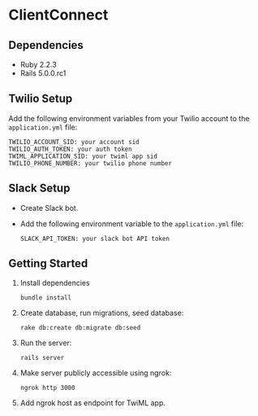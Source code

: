 # ClientConnect

## Dependencies

* Ruby 2.2.3
* Rails 5.0.0.rc1

## Twilio Setup

  Add the following environment variables from your Twilio account to the `application.yml` file:
   ```
   TWILIO_ACCOUNT_SID: your account sid
   TWILIO_AUTH_TOKEN: your auth token
   TWIML_APPLICATION_SID: your twiml app sid
   TWILIO_PHONE_NUMBER: your twilio phone number
   ```

## Slack Setup

  * Create Slack bot.
  * Add the following environment variable to the `application.yml` file:

    ```
    SLACK_API_TOKEN: your slack bot API token
    ```

## Getting Started

1. Install dependencies
   ```
   bundle install
   ```
2. Create database, run migrations, seed database:
   ```
   rake db:create db:migrate db:seed
   ```
3. Run the server:
   ```
   rails server
   ```
4. Make server publicly accessible using ngrok:
   ```
   ngrok http 3000
   ```
5. Add ngrok host as endpoint for TwiML app.
